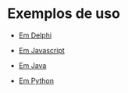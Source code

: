# Exemplos de uso

* [Em Delphi](https://github.com/casamagalhaes/panamah-sdk-delphi/wiki/Exemplo-de-uso)

* [Em Javascript](https://github.com/casamagalhaes/panamah-sdk-javascript/wiki/Exemplo-de-uso)

* [Em Java](https://github.com/casamagalhaes/panamah-sdk-java/wiki/Exemplo-de-uso)

* [Em Python](https://github.com/casamagalhaes/panamah-sdk-python/wiki/Exemplo-de-uso)
